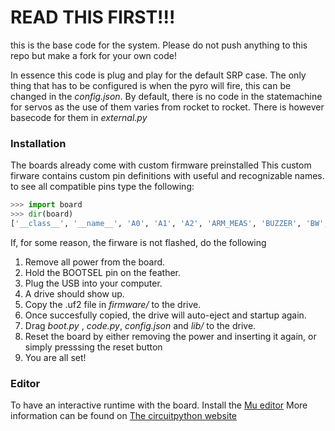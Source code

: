 # READ THIS FIRST!!!

this is the base code for the system.
Please do not push anything to this repo but make a fork for your own code!

In essence this code is plug and play for the default SRP case. The only thing that has to be configured is when the pyro will fire, this can be changed in the *config.json*.
By default, there is no code in the statemachine for servos as the use of them varies from rocket to rocket. There is however basecode for them in *external.py*

### Installation

The boards already come with custom firmware preinstalled
This custom firware contains custom pin definitions with useful and recognizable names. 
to see all compatible pins type the following:

```python
>>> import board
>>> dir(board)
['__class__', '__name__', 'A0', 'A1', 'A2', 'ARM_MEAS', 'BUZZER', 'BW', 'CONT_MEAS', 'D0', 'D1', 'D11', 'D6', 'EXT_GPIO', 'I2C', 'LED', 'LED_EXT', 'MISO', 'MOSI', 'NEOPIXEL', 'PYRO_DETONATE', 'RX', 'SCK', 'SCL', 'SDA', 'SERVO', 'SPI', 'STEMMA_I2C', 'TX', 'UART', 'VBAT_MEAS', 'board_id']
```

If, for some reason, the firware is not flashed, do the following

1. Remove all power from the board.
2. Hold the BOOTSEL pin on the feather.
3. Plug the USB into your computer.
4. A drive should show up.
5. Copy the .uf2 file in _firmware/_ to the drive.
6. Once succesfully copied, the drive will auto-eject and startup again.
7. Drag _boot.py_ , _code.py_, _config.json_ and _lib/_ to the drive.
8. Reset the board by either removing the power and inserting it again, or simply presssing the reset button
9. You are all set!

### Editor
To have an interactive runtime with the board. Install the [Mu editor](https://codewith.mu/)
More information can be found on [The circuitpython website](https://circuitpython.org/)
